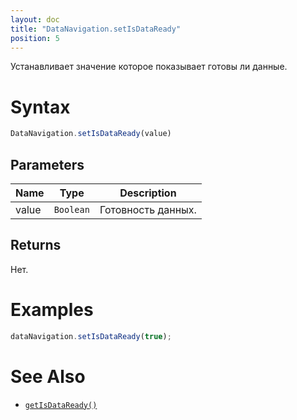 ```yaml
---
layout: doc
title: "DataNavigation.setIsDataReady"
position: 5
---
```


Устанавливает значение которое показывает готовы ли данные.

# Syntax

```js
DataNavigation.setIsDataReady(value)
```

## Parameters

|Name|Type|Description|
|----|----|-----------|
|value|`Boolean`|Готовность данных.|

## Returns

Нет.

# Examples

```js
dataNavigation.setIsDataReady(true);
```

# See Also

* [`getIsDataReady()`](../DataNavigation.getIsDataReady/)
